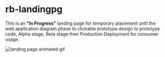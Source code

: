 # rb-landingpg

<p>This is an <strong>"In Progress"</strong> landing page for temporary placement until the web application diagram phase to clickable prototype 
design to prototype code, Alpha stage, Beta stage then Production Deployment for consumer usage.</p>

<img src="https://i.imgur.com/nlWCdwy.gif" alt="landing page animated gif">
